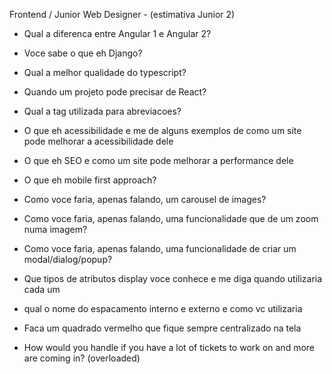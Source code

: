 Frontend / Junior Web Designer - (estimativa Junior 2)
  
- Qual a diferenca entre Angular 1 e Angular 2?
- Voce sabe o que eh Django?
- Qual a melhor qualidade do typescript?
- Quando um projeto pode precisar de React?
- Qual a tag utilizada para abreviacoes?
- O que eh acessibilidade e me de alguns exemplos de como um site pode melhorar a acessibilidade dele
- O que eh SEO e como um site pode melhorar a performance dele
- O que eh mobile first approach?
- Como voce faria, apenas falando, um carousel de images?
- Como voce faria, apenas falando, uma funcionalidade que de um zoom numa imagem?
- Como voce faria, apenas falando, uma funcionalidade de criar um modal/dialog/popup?
- Que tipos de atributos display voce conhece e me diga quando utilizaria cada um
- qual o nome do espacamento interno e externo e como vc utilizaria
- Faca um quadrado vermelho que fique sempre centralizado na tela
  
- How would you handle if you have a lot of tickets to work on and more are coming in? (overloaded)